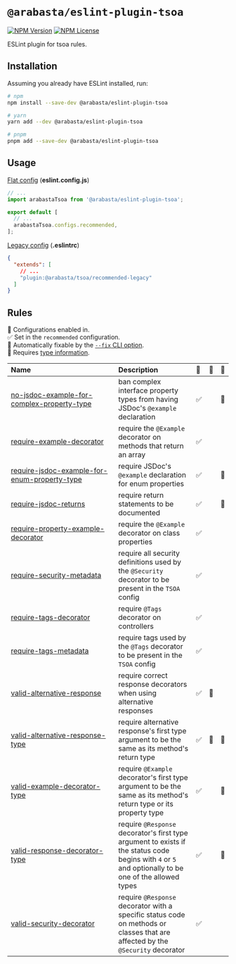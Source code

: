# `@arabasta/eslint-plugin-tsoa`

[![NPM Version](https://img.shields.io/npm/v/%40arabasta%2Feslint-plugin-tsoa)](https://www.npmjs.com/package/@arabasta/eslint-plugin-tsoa)
[![NPM License](https://img.shields.io/npm/l/%40arabasta%2Feslint-plugin-tsoa)](https://github.com/CloudNStoyan/arabasta/blob/main/eslint-plugin-tsoa/LICENSE)

ESLint plugin for tsoa rules.

## Installation

Assuming you already have ESLint installed, run:

```sh
# npm
npm install --save-dev @arabasta/eslint-plugin-tsoa

# yarn
yarn add --dev @arabasta/eslint-plugin-tsoa

# pnpm
pnpm add --save-dev @arabasta/eslint-plugin-tsoa
```

## Usage

[Flat config](https://eslint.org/docs/latest/use/configure/configuration-files)
(**eslint.config.js**)

```js
// ...
import arabastaTsoa from '@arabasta/eslint-plugin-tsoa';

export default [
  // ...
  arabastaTsoa.configs.recommended,
];
```

[Legacy config](https://eslint.org/docs/latest/use/configure/configuration-files-deprecated)
(**.eslintrc**)

```json
{
  "extends": [
    // ...
    "plugin:@arabasta/tsoa/recommended-legacy"
  ]
}
```

## Rules

<!-- begin auto-generated rules list -->

💼 Configurations enabled in.\
✅ Set in the `recommended` configuration.\
🔧 Automatically fixable by the [`--fix` CLI option](https://eslint.org/docs/user-guide/command-line-interface#--fix).\
💭 Requires [type information](https://typescript-eslint.io/linting/typed-linting).

| Name                                                                                                       | Description                                                                                                                                           | 💼  | 🔧  | 💭  |
| :--------------------------------------------------------------------------------------------------------- | :---------------------------------------------------------------------------------------------------------------------------------------------------- | :-- | :-- | :-- |
| [no-jsdoc-example-for-complex-property-type](docs/rules/no-jsdoc-example-for-complex-property-type.md)     | ban complex interface property types from having JSDoc's `@example` declaration                                                                       | ✅  |     | 💭  |
| [require-example-decorator](docs/rules/require-example-decorator.md)                                       | require the `@Example` decorator on methods that return an array                                                                                      | ✅  |     |     |
| [require-jsdoc-example-for-enum-property-type](docs/rules/require-jsdoc-example-for-enum-property-type.md) | require JSDoc's `@example` declaration for enum properties                                                                                            | ✅  |     | 💭  |
| [require-jsdoc-returns](docs/rules/require-jsdoc-returns.md)                                               | require return statements to be documented                                                                                                            | ✅  |     | 💭  |
| [require-property-example-decorator](docs/rules/require-property-example-decorator.md)                     | require the `@Example` decorator on class properties                                                                                                  | ✅  |     |     |
| [require-security-metadata](docs/rules/require-security-metadata.md)                                       | require all security definitions used by the `@Security` decorator to be present in the `TSOA` config                                                 | ✅  |     |     |
| [require-tags-decorator](docs/rules/require-tags-decorator.md)                                             | require `@Tags` decorator on controllers                                                                                                              | ✅  |     |     |
| [require-tags-metadata](docs/rules/require-tags-metadata.md)                                               | require tags used by the `@Tags` decorator to be present in the `TSOA` config                                                                         | ✅  |     |     |
| [valid-alternative-response](docs/rules/valid-alternative-response.md)                                     | require correct response decorators when using alternative responses                                                                                  | ✅  | 🔧  |     |
| [valid-alternative-response-type](docs/rules/valid-alternative-response-type.md)                           | require alternative response's first type argument to be the same as its method's return type                                                         | ✅  | 🔧  | 💭  |
| [valid-example-decorator-type](docs/rules/valid-example-decorator-type.md)                                 | require `@Example` decorator's first type argument to be the same as its method's return type or its property type                                    | ✅  |     | 💭  |
| [valid-response-decorator-type](docs/rules/valid-response-decorator-type.md)                               | require `@Response` decorator's first type argument to exists if the status code begins with `4` or `5` and optionally to be one of the allowed types | ✅  |     | 💭  |
| [valid-security-decorator](docs/rules/valid-security-decorator.md)                                         | require `@Response` decorator with a specific status code on methods or classes that are affected by the `@Security` decorator                        | ✅  |     |     |

<!-- end auto-generated rules list -->
